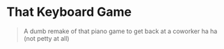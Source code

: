 # That Keyboard Game

> A dumb remake of that piano game to get back at a coworker ha ha (not petty at all)
